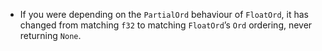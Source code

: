 
- If you were depending on the `PartialOrd` behaviour of `FloatOrd`, it has changed from matching `f32` to matching `FloatOrd`’s `Ord` ordering, never returning `None`.
